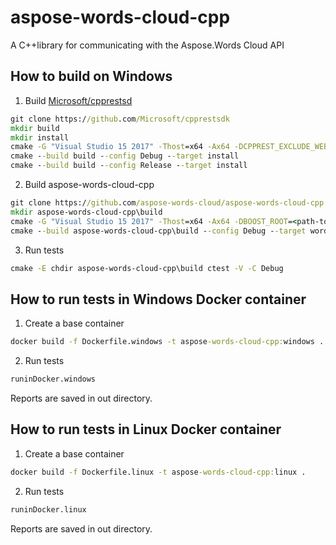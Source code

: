 # aspose-words-cloud-cpp
A C++library for communicating with the Aspose.Words Cloud API

## How to build on Windows

1. Build [Microsoft/cpprestsd](https://github.com/Microsoft/cpprestsdk)
```cmd
git clone https://github.com/Microsoft/cpprestsdk
mkdir build
mkdir install
cmake -G "Visual Studio 15 2017" -Thost=x64 -Ax64 -DCPPREST_EXCLUDE_WEBSOCKETS=ON -DCPPREST_EXCLUDE_COMPRESSION=ON -DCPPREST_EXCLUDE_BROTLI=ON -DBUILD_TESTS=OFF -DBUILD_SAMPLES=OFF -DCMAKE_INSTALL_PREFIX=install\cpprestsdk -S cpprestsdk -B build
cmake --build build --config Debug --target install
cmake --build build --config Release --target install
```

2. Build aspose-words-cloud-cpp
```cmd
git clone https://github.com/aspose-words-cloud/aspose-words-cloud-cpp
mkdir aspose-words-cloud-cpp\build
cmake -G "Visual Studio 15 2017" -Thost=x64 -Ax64 -DBOOST_ROOT=<path-to-boost> -Dcpprestsdk_ROOT=install\cpprestsdk -S aspose-words-cloud-cpp -B aspose-words-cloud-cpp\build
cmake --build aspose-words-cloud-cpp\build --config Debug --target words-cloud-test
```

3. Run tests
```cmd
cmake -E chdir aspose-words-cloud-cpp\build ctest -V -C Debug
```

## How to run tests in Windows Docker container

1. Create a base container
```cmd
docker build -f Dockerfile.windows -t aspose-words-cloud-cpp:windows .
```

2. Run tests
```cmd
runinDocker.windows
```

Reports are saved in out directory.

## How to run tests in Linux Docker container

1. Create a base container
```cmd
docker build -f Dockerfile.linux -t aspose-words-cloud-cpp:linux .
```

2. Run tests
```cmd
runinDocker.linux
```

Reports are saved in out directory.